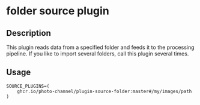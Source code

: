 # folder source plugin

## Description

This plugin reads data from a specified folder and feeds it to the processing pipeline. If you like to import several folders, call this plugin several times.

## Usage

```
SOURCE_PLUGINS=(
    ghcr.io/photo-channel/plugin-source-folder:master#/my/images/path
)
```
